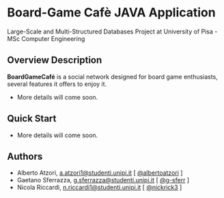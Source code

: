 
# Board-Game Cafè JAVA Application

Large-Scale and Multi-Structured Databases Project at University of Pisa - MSc Computer Engineering

## Overview Description

**BoardGameCafé** is a social network designed for board game enthusiasts, several features it offers to enjoy it.

- More details will come soon.

## Quick Start

 - More details will come soon.

## Authors

* Alberto Atzori, a.atzori1@studenti.unipi.it [ [@albertoatzori](https://github.com/albertoatzori) ]
* Gaetano Sferrazza, g.sferrazza@studenti.unipi.it [ [@g-sferr](https://github.com/g-sferr) ]
* Nicola Riccardi, n.riccardi1@studenti.unipi.it [ [@nickrick3](https://github.com/nickrick3) ]
